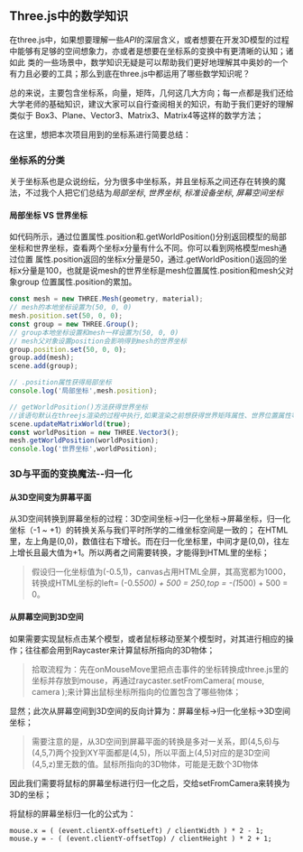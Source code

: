 ## Three.js中的数学知识

在three.js中，如果想要理解一些*API*的深层含义，或者想要在开发3D模型的过程中能够有足够的空间想象力，亦或者是想要在坐标系的变换中有更清晰的认知；诸如此
类的一些场景中，数学知识无疑是可以帮助我们更好地理解其中奥妙的一个有力且必要的工具；那么到底在three.js中都运用了哪些数学知识呢？

总的来说，主要包含坐标系，向量，矩阵，几何这几大方向；每一点都是我们还给大学老师的基础知识，建议大家可以自行查阅相关的知识，有助于我们更好的理解类似于
Box3、Plane、Vector3、Matrix3、Matrix4等这样的数学方法；

在这里，想把本次项目用到的坐标系进行简要总结：

### 坐标系的分类
关于坐标系也是众说纷纭，分为很多中坐标系，并且坐标系之间还存在转换的魔法，不过我个人把它们总结为*局部坐标*, *世界坐标*, *标准设备坐标*, *屏幕空间坐标*
#### 局部坐标 VS 世界坐标
如代码所示，通过位置属性.position和.getWorldPosition()分别返回模型的局部坐标和世界坐标，查看两个坐标x分量有什么不同。你可以看到网格模型mesh通过位置
属性.position返回的坐标x分量是50，通过.getWorldPosition()返回的坐标x分量是100，也就是说mesh的世界坐标是mesh位置属性.position和mesh父对象group
位置属性.position的累加。
```js
const mesh = new THREE.Mesh(geometry, material);
// mesh的本地坐标设置为(50, 0, 0)
mesh.position.set(50, 0, 0);
const group = new THREE.Group();
// group本地坐标设置和mesh一样设置为(50, 0, 0)
// mesh父对象设置position会影响得到mesh的世界坐标
group.position.set(50, 0, 0);
group.add(mesh);
scene.add(group);

// .position属性获得局部坐标
console.log('局部坐标',mesh.position);

// getWorldPosition()方法获得世界坐标
//该语句默认在threejs渲染的过程中执行,如果渲染之前想获得世界矩阵属性、世界位置属性等属性，需要通过代码更新
scene.updateMatrixWorld(true);
const worldPosition = new THREE.Vector3();
mesh.getWorldPosition(worldPosition);
console.log('世界坐标',worldPosition);
```
### 3D与平面的变换魔法--归一化
#### 从3D空间变为屏幕平面
从3D空间转换到屏幕坐标的过程：3D空间坐标->归一化坐标->屏幕坐标，归一化坐标（-1 ~ +1）的转换关系与我们平时所学的二维坐标空间是一致的；
在HTML里，左上角是(0,0)，数值往右下增长。而在归一化坐标里，中间才是(0,0)，往左上增长且最大值为+1。所以两者之间需要转换，才能得到HTML里的坐标；
> 假设归一化坐标值为(-0.5,1)，canvas占用HTML全屏，其高宽都为1000，转换成HTML坐标的left= (-0.5*500) + 500 = 250,top = -(1*500) + 500 = 0。
#### 从屏幕空间到3D空间
如果需要实现鼠标点击某个模型，或者鼠标移动至某个模型时，对其进行相应的操作；往往都会用到Raycaster来计算鼠标所指向的3D物体；
> 拾取流程为：先在onMouseMove里把点击事件的坐标转换成three.js里的坐标并存放到mouse，再通过raycaster.setFromCamera( mouse, camera );来计算出鼠标坐标所指向的位置包含了哪些物体；

显然；此次从屏幕空间到3D空间的反向计算为：屏幕坐标->归一化坐标->3D空间坐标；
> 需要注意的是，从3D空间到屏幕平面的转换是多对一关系，即(4,5,6)与(4,5,7)两个投到XY平面都是(4,5)，所以平面上(4,5)对应的是3D空间(4,5,z)里无数的值。鼠标所指向的3D物体，可能是无数个3D物体

因此我们需要将鼠标的屏幕坐标进行归一化之后，交给setFromCamera来转换为3D的坐标；

将鼠标的屏幕坐标归一化的公式为：
```
mouse.x = ( (event.clientX-offsetLeft) / clientWidth ) * 2 - 1;
mouse.y = - ( (event.clientY-offsetTop) / clientHeight ) * 2 + 1;
```

